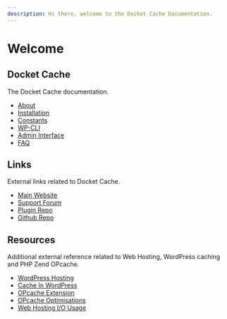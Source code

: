 ```yaml
---
description: Hi there, welcome to the Docket Cache Documentation.
---
```


# Welcome

## Docket Cache

The Docket Cache documentation.

* [About](about.md)
* [Installation](installation.md)
* [Constants](constants.md)
* [WP-CLI](wp-cli.md)
* [Admin Interface](admin-interface.md)
* [FAQ](faq.md)

## Links

External links related to Docket Cache.

* [Main Website](https://docketcache.com)
* [Support Forum](https://wordpress.org/support/plugin/docket-cache/)
* [Plugin Repo](https://wordpress.org/plugins/docket-cache/)
* [Github Repo](https://github.com/nawawi/docket-cache)

## Resources

Additional external reference related to Web Hosting, WordPress caching and PHP Zend OPcache.

* [WordPress Hosting](resources/wordpress-hosting.md)
* [Cache In WordPress](resources/caching-in-wordpress.md)
* [OPcache Extension](resources/opcache-extension.md)
* [OPcache Optimisations](resources/opcache-optimisations.md)
* [Web Hosting I/O Usage](resources/web-hosting-i-o-usage.md)
